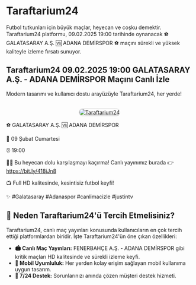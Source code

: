 <meta name="google-site-verification" content="bDMurC7uKRgmkLgSzzimNmVMOhKs_tpUONd61wULY3U" />
<h1>Taraftarium24</h1>
<p>Futbol tutkunları için büyük maçlar, heyecan ve coşku demektir. Taraftarium24 platformu, 09.02.2025 19:00 tarihinde oynanacak ⚽️ GALATASARAY A.Ş. 🆚 ADANA DEMİRSPOR ⚽️ maçını sürekli ve yüksek kaliteyle izleme fırsatı sunuyor.</p>

<h2>Taraftarium24 09.02.2025 19:00 GALATASARAY A.Ş. - ADANA DEMİRSPOR Maçını Canlı İzle</h2>
<p>Modern tasarımı ve kullanıcı dostu arayüzüyle Taraftarium24, her yerde!</p>

<center>
  <br>
  <a href="https://bit.ly/418jJn8" title="Taraftarium24 Giriş">
    <img src="https://i.ibb.co/5K7Ks6w/zzzz3.gif" alt="Taraftarium24" style="max-width:100%; border:2px solid #ddd; border-radius:10px;">
  </a>
</center>

<p>⚽️ GALATASARAY A.Ş. 🆚 ADANA DEMİRSPOR</p>
<p>📅 09 Şubat Cumartesi</p>
<p>⏰ 19:00</p>
<p>🔴🔶 Bu heyecan dolu karşılaşmayı kaçırma! Canlı yayınımız burada 👉 <a href="https://bit.ly/418jJn8">https://bit.ly/418jJn8</a></p>
<p>📺 Full HD kalitesinde, kesintisiz futbol keyfi!</p>
<p>✨ #Galatasaray #Adanaspor #canlimacizle #justintv</p>

<h2>🌟 Neden Taraftarium24'ü Tercih Etmelisiniz?</h2>
<p>Taraftarium24, canlı maç yayınları konusunda kullanıcıların en çok tercih ettiği platformlardan biridir. İşte Taraftarium24'ün öne çıkan özellikleri:</p>

<ul>
  <li><strong>🏟 Canlı Maç Yayınları:</strong> FENERBAHÇE A.Ş. - ADANA DEMİRSPOR gibi kritik maçları HD kalitesinde ve sürekli izleme keyfi.</li>
  <li><strong>📱 Mobil Uyumluluk:</strong> Her yerden kolay erişim sağlayan mobil kullanıma uygun tasarım.</li>
  <li><strong>💬 7/24 Destek:</strong> Sorunlarınızı anında çözen müşteri destek hizmeti.</li>
</ul>
